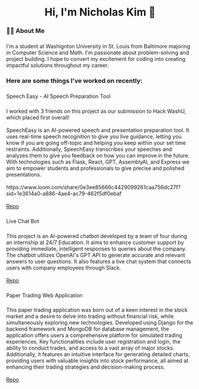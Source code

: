 <h1 align="center">Hi, I'm Nicholas Kim 👋</h1>

###

<h3 align="left">👩‍💻  About Me</h3>

###

<p align="left">I'm a student at Washignton University in St. Louis from Baltimore majoring in Computer Science and Math. I'm passionate about problem-solving and project building. I hope to convert my excitement for coding into creating impactful solutions throughout my career.</p>

###

<h3 align="left">Here are some things I've worked on recently:</h3>

###

<p align="left">Speech Easy - AI Speech Preparation Tool</p>

###

<p align="left">I worked with 3 friends on this project as our submission to Hack WashU, which placed first overall!<br><br>SpeechEasy is an AI-powered speech and presentation preparation tool. It uses real-time speech recognition to give you live guidance, letting you know if you are going off-topic and helping you keep within your set time restraints. Additionally, SpeechEasy transcribes your speeches and analyzes them to give you feedback on how you can improve in the future. With technologies such as Flask, React, GPT, AssemblyAI, and Express we aim to empower students and professionals to give precise and polished presentations.<br><br>https://www.loom.com/share/0e3ee85666c4429099261caa756dc27f?sid=1e3614a0-a886-4ae4-ac79-462f5df0ebaf<br><br><a href = "https://github.com/harrygao56/speechEasy">Repo</a></p>

###

<p align="left">Live Chat Bot</p>

###

<p align="left">This project is an AI-powered chatbot developed by a team of four during an internship at 24/7 Education. It aims to enhance customer support by providing immediate, intelligent responses to queries about the company. The chatbot utilizes OpenAI's GPT API to generate accurate and relevant answers to user questions. It also features a live chat system that connects users with company employees through Slack. <br><br><a href = "https://github.com/nicknc410/LiveChat247">Repo</a></p>

###


<p align="left">Paper Trading Web Application</p>

###

<p align="left">This paper trading application was born out of a keen interest in the stock market and a desire to delve into trading without financial risk, while simultaneously exploring new technologies. Developed using Django for the backend framework and MongoDB for database management, the application offers users a comprehensive platform for simulated trading experiences. Key functionalities include user registration and login, the ability to conduct trades, and access to a vast array of major stocks. Additionally, it features an intuitive interface for generating detailed charts, providing users with valuable insights into stock performance, all aimed at enhancing their trading strategies and decision-making process.<br><br><a href = "https://github.com/nicknc410/PaperTrading">Repo</a></p>

